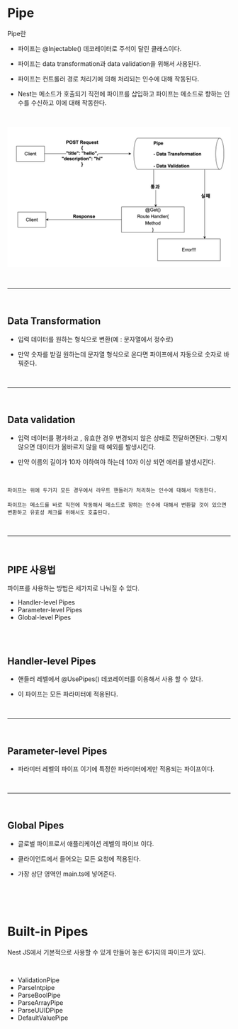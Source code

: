 # Pipe

Pipe란

- 파이프는 @Injectable() 데코레이터로 주석이 달린 클래스이다.

- 파이프는 data transformation과 data validation을 위해서 사용된다.

- 파이프는 컨트롤러 경로 처리기에 의해 처리되는 인수에 대해 작동된다.

- Nest는 메소드가 호출되기 직전에 파이프를 삽입하고 파이프는 메소드로 향하는 인수를 수신하고 이에 대해 작동한다.

<br>

![pipe](./img/pipe구조.png)

<br>

*** 

<br>

## Data Transformation

- 입력 데이터를 원하는 형식으로 변환(예  : 문자열에서 정수로)

- 만약 숫자를 받길 원하는데 문자열 형식으로 온다면 파이프에서 자동으로 숫자로 바꿔준다.

<br>

***

<br>

## Data validation

- 입력 데이터를 평가하고 , 유효한 경우 변경되지 않은 상태로 전달하면된다. 그렇지 않으면 데이터가 올바르지 않을 때 예외를 발생시킨다.

- 만약 이름의 길이가 10자 이하여야 하는데 10자 이상 되면 에러를 발생시킨다.


<br>

    파이프는 위에 두가지 모든 경우에서 라우트 핸들러가 처리하는 인수에 대해서 작동한다.

    파이프는 메소드를 바로 직전에 작동해서 메소드로 향하는 인수에 대해서 변환할 것이 있으면 변환하고 유효성 체크를 위해서도 호출된다.

<br>

***

<br>

## PIPE 사용법 

파이프를 사용하는 방법은 세가지로 나눠질 수 있다. 

- Handler-level Pipes
- Parameter-level Pipes
- Global-level Pipes


<br>

<br>

## Handler-level Pipes

- 핸들러 레벨에서 @UsePipes() 데코레이터를 이용해서 사용 할 수 있다.

- 이 파이프는 모든 파라미터에 적용된다.


<br>

***

<br>

## Parameter-level Pipes

- 파라미터 레벨의 파이프 이기에 특정한 파라미터에게만 적용되는 파이프이다.

<br>

***

<br>

## Global Pipes

- 글로벌 파이프로서 애플리케이션 레벨의 파이브 이다.

- 클라이언트에서 들어오는 모든 요청에 적용된다.

- 가장 상단 영역인 main.ts에 넣어준다.

<br>

<br>

<br>

# Built-in Pipes

Nest JS에서 기본적으로 사용할 수 있게 만들어 놓은 6가지의 파이프가 있다.

<br>

- ValidationPipe
- ParseIntpipe
- ParseBoolPipe
- ParseArrayPipe
- ParseUUIDPipe
- DefaultValuePipe


